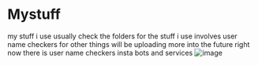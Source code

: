 # Mystuff
my stuff i use usually
check the folders for the stuff i use involves user name checkers for other things will be uploading more into the future
right now there is user name checkers insta bots and services
![image](https://user-images.githubusercontent.com/81586942/118531263-8e1bb280-b73d-11eb-8610-4e5c3ee58ade.png)
